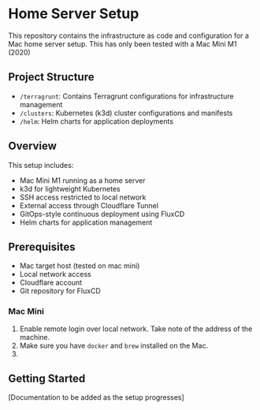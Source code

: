 # Home Server Setup

This repository contains the infrastructure as code and configuration for a Mac home server setup. This has only been tested with a Mac Mini M1 (2020)

## Project Structure

- `/terragrunt`: Contains Terragrunt configurations for infrastructure management
- `/clusters`: Kubernetes (k3d) cluster configurations and manifests
- `/helm`: Helm charts for application deployments

## Overview

This setup includes:
- Mac Mini M1 running as a home server
- k3d for lightweight Kubernetes
- SSH access restricted to local network
- External access through Cloudflare Tunnel
- GitOps-style continuous deployment using FluxCD
- Helm charts for application management

## Prerequisites

- Mac target host (tested on mac mini)
- Local network access
- Cloudflare account
- Git repository for FluxCD

### Mac Mini

1. Enable remote login over local network. Take note of the address of the machine.
2. Make sure you have `docker` and `brew` installed on the Mac.
3. 

## Getting Started

[Documentation to be added as the setup progresses] 